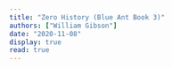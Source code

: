 ```yaml
---
title: "Zero History (Blue Ant Book 3)"
authors: ["William Gibson"]
date: "2020-11-08"
display: true
read: true
---
```


